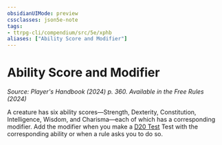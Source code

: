 ```yaml
---
obsidianUIMode: preview
cssclasses: json5e-note
tags:
- ttrpg-cli/compendium/src/5e/xphb
aliases: ["Ability Score and Modifier"]
---
```

# Ability Score and Modifier
*Source: Player's Handbook (2024) p. 360. Available in the Free Rules (2024)* 

A creature has six ability scores—Strength, Dexterity, Constitution, Intelligence, Wisdom, and Charisma—each of which has a corresponding modifier. Add the modifier when you make a [D20 Test](Misc%20Files/CLI/rules/variant-rules/d20-test-xphb.md) Test with the corresponding ability or when a rule asks you to do so.